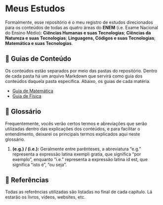 # Meus Estudos

Formalmente, esse repositório é o meu registro de estudos direcionados para os conteúdos de todas as quatro áreas do **ENEM** (i.e. Exame Nacional do Ensino Médio): **Ciências Humanas e suas Tecnologias**; **Ciências da Natureza e suas Tecnologias**; **Linguagens, Códigos e suas Tecnologias**; **Matemática e suas Tecnologias**.

## 📝 Guias de Conteúdo

Os conteúdos estão separados por meio das pastas do repositório. Dentro de cada pasta há um arquivo Markdown que servirá como guia dos conteúdos daquela pasta especifica. Abaixo, os guias de cada matéria.

- [Guia de Matemática](/matematica/guia-de-matematica.md)
- [Guia de Física](/fisica/guia-de-fisica.md)

## 📖 Glossário

Frequentemente, vocês verão certos termos e abreviações que serão utilizadas dentro das explicações dos conteúdos, e para facilitar o entendimento, deixarei os principais termos explicados aqui neste glossário.

1. **(e.g.) / (i.e.):** Geralmente entre parênteses, a abreviatura “e.g.” representa a expressão latina exempli gratia, que significa “por exemplo”, enquanto “i.e.” representa a expressão latina id est, que significa “isto é”, “ou seja”.

## 📕 Referências

Todas as referências utilizadas são listadas no final de cada capítulo. Lá estarão os livros, vídeos, websites, etc.
